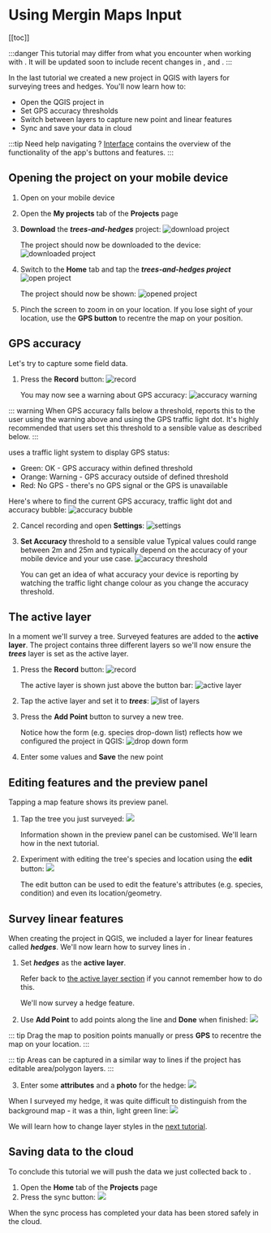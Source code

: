 # Using Mergin Maps Input

[[toc]]

:::danger
This tutorial may differ from what you encounter when working with <MainPlatformNameLink />. It will be updated soon to include recent changes in <MainPlatformNameLink />, <MobileAppName /> and <QGISPluginName />.
:::

In the last tutorial we created a new <MainPlatformName /> project in QGIS with layers for surveying trees and hedges. You'll now learn how to:
* Open the QGIS project in <MobileAppName />
* Set GPS accuracy thresholds
* Switch between layers to capture new point and linear features
* Sync and save your data in <MainPlatformNameLink /> cloud

:::tip
Need help navigating <MobileAppName />? [<MobileAppName /> Interface](../../field/input_ui/) contains the overview of the functionality of the app's buttons and features.
:::

## Opening the project on your mobile device 
1. Open <MobileAppName /> on your mobile device
2. Open the **My projects** tab of the **Projects** page
3. **Download** the ***trees-and-hedges*** project:
   ![download project](./merginmaps-mobile-download-my-project.jpg)

   The project should now be downloaded to the device:
   ![downloaded project](./merginmaps-mobile-project-downloading.jpg)

4. Switch to the **Home** tab and tap the ***trees-and-hedges project***
   ![open project](./merginmaps-mobile-open-project.jpg)

   The project should now be shown:
   ![opened project](../capturing-first-data/merginmaps-mobile-location-shown-on-osm.jpg)

5. Pinch the screen to zoom in on your location. If you lose sight of your location, use the **GPS button** to recentre the map on your position.

## GPS accuracy
Let's try to capture some field data.

1. Press the **Record** button:
   ![record](../capturing-first-data/merginmaps-mobile-record.jpg)
   
   You may now see a warning about GPS accuracy:
   ![accuracy warning](./merginmaps-mobile-gps-accuracy-warning.jpg)

::: warning
When GPS accuracy falls below a threshold, <MobileAppName /> reports this to the user using the warning above and using the GPS traffic light dot. It's highly recommended that users set this threshold to a sensible value as described below.
:::
   
<MobileAppName /> uses a traffic light system to display GPS status:
* Green: OK - GPS accuracy within defined threshold
* Orange: Warning - GPS accuracy outside of defined threshold
* Red: No GPS - there's no GPS signal or the GPS is unavailable

Here's where to find the current GPS accuracy, traffic light dot and accuracy bubble:
   ![accuracy bubble](./merginmaps-mobile-accuracy-spot-and-bubble.jpg)

2. Cancel recording and open **Settings**:
   ![settings](./merginmaps-mobile-open-settings.jpg)

3. **Set Accuracy** threshold to a sensible value
   Typical values could range between 2m and 25m and typically depend on the accuracy of your mobile device and your use case.
   ![accuracy threshold](./merginmaps-mobile-setting-accuracy-threshold.jpg)

   You can get an idea of what accuracy your device is reporting by watching the traffic light change colour as you change the accuracy threshold.

## The active layer
In a moment we'll survey a tree. Surveyed features are added to the **active layer**. The project contains three different layers so we'll now ensure the ***trees*** layer is set as the active layer.

1. Press the **Record** button:
   ![record](../capturing-first-data/merginmaps-mobile-record.jpg)

   The active layer is shown just above the button bar:
   ![active layer](./merginmaps-mobile-active-layer.jpg)

2. Tap the active layer and set it to ***trees***:
   ![list of layers](./merginmaps-mobile-active-layer-set-to-trees.jpg)

3. Press the **Add Point** button to survey a new tree.

   Notice how the form (e.g. species drop-down list) reflects how we configured the project in QGIS:
   ![drop down form](./merginmaps-mobile-forms-with-drop-down.jpg)

4. Enter some values and **Save** the new point

## Editing features and the preview panel
Tapping a map feature shows its preview panel.

1. Tap the tree you just surveyed:
   ![](./merginmaps-mobile-default-preview-panel.jpg)

   Information shown in the preview panel can be customised. We'll learn how in the next tutorial.
   
2. Experiment with editing the tree's species and location using the **edit** button:
   ![](./merginmaps-mobile-edit-button.jpg)

   The edit button can be used to edit the feature's attributes (e.g. species, condition) and even its location/geometry.

## Survey linear features

When creating the project in QGIS, we included a layer for linear features called ***hedges***. We'll now learn how to survey lines in <MobileAppName />.

1. Set ***hedges*** as the **active layer**.
   
   Refer back to [the active layer section](#the-active-layer) if you cannot remember how to do this.
   
   We'll now survey a hedge feature.

2. Use **Add Point** to add points along the line and **Done** when finished:
   ![](./merginmaps-mobile-digitising-line.jpg)

::: tip
Drag the map to position points manually or press **GPS** to recentre the map on your location.
:::

::: tip
Areas can be captured in a similar way to lines if the project has editable area/polygon layers.
:::

3. Enter some **attributes** and a **photo** for the hedge:
   ![](./merginmaps-mobile-hedge-attributes-and-photo.jpg)

When I surveyed my hedge, it was quite difficult to distinguish from the background map - it was a thin, light green line: 
![](./merginmaps-mobile-poor-symbology.jpg)

We will learn how to change layer styles in the [next tutorial](../further-project-customisation/).

## Saving data to the cloud
To conclude this tutorial we will push the data we just collected back to <MainPlatformNameLink />.
1. Open the **Home** tab of the **Projects** page
2. Press the sync button:
   ![](./merginmaps-mobile-sync-project.jpg)

When the sync process has completed your data has been stored safely in the cloud.
